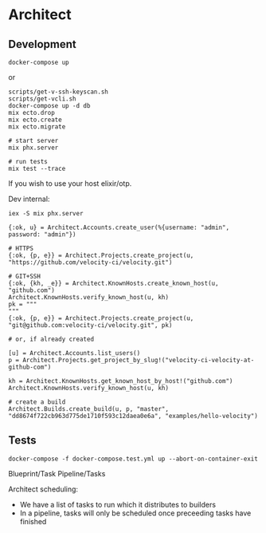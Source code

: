 # Architect

## Development

```
docker-compose up
```

or

```
scripts/get-v-ssh-keyscan.sh
scripts/get-vcli.sh
docker-compose up -d db
mix ecto.drop
mix ecto.create
mix ecto.migrate

# start server
mix phx.server

# run tests
mix test --trace
```

If you wish to use your host elixir/otp.

Dev internal:

```
iex -S mix phx.server

{:ok, u} = Architect.Accounts.create_user(%{username: "admin", password: "admin"})

# HTTPS
{:ok, {p, e}} = Architect.Projects.create_project(u, "https://github.com/velocity-ci/velocity.git")

# GIT+SSH
{:ok, {kh, _e}} = Architect.KnownHosts.create_known_host(u, "github.com")
Architect.KnownHosts.verify_known_host(u, kh)
pk = """
"""
{:ok, {p, e}} = Architect.Projects.create_project(u, "git@github.com:velocity-ci/velocity.git", pk)

# or, if already created

[u] = Architect.Accounts.list_users()
p = Architect.Projects.get_project_by_slug!("velocity-ci-velocity-at-github-com")

kh = Architect.KnownHosts.get_known_host_by_host!("github.com")
Architect.KnownHosts.verify_known_host(u, kh)

# create a build
Architect.Builds.create_build(u, p, "master", "dd8674f722cb963d775de1710f593c12daea0e6a", "examples/hello-velocity")
```

## Tests

```
docker-compose -f docker-compose.test.yml up --abort-on-container-exit
```

Blueprint/Task
Pipeline/Tasks

Architect scheduling:

- We have a list of tasks to run which it distributes to builders
- In a pipeline, tasks will only be scheduled once preceeding tasks have finished
